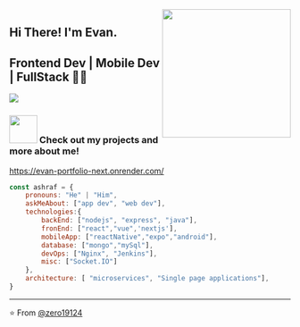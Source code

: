 <img align='right' src="https://media.giphy.com/media/M9gbBd9nbDrOTu1Mqx/giphy.gif" width="230">

## Hi There! I'm Evan.
## Frontend Dev | Mobile Dev | FullStack 👨‍💻

[![](https://img.shields.io/badge/Gmail-qq534883225%40gmail.com-red)](mailto:qq534883225@gmail.com)


### <img src="https://media.giphy.com/media/VgCDAzcKvsR6OM0uWg/giphy.gif" width="50"> Check out my projects and more about me!

<a href="https://evan-portfolio-next.onrender.com/">https://evan-portfolio-next.onrender.com/</a>

```javascript
const ashraf = {
    pronouns: "He" | "Him",
    askMeAbout: ["app dev", "web dev"],
    technologies:{
        backEnd: ["nodejs", "express", "java"],
        fronEnd: ["react","vue",'nextjs'],
        mobileApp: ["reactNative","expo","android"],
        database: ["mongo","mySql"],
        devOps: ["Nginx", "Jenkins"],
        misc: ["Socket.IO"]
    },
    architecture: [ "microservices", "Single page applications"],
}
```

---
⭐️ From [@zero19124](https://github.com/zero19124)
